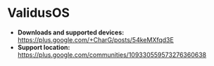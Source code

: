 # ValidusOS

+ **Downloads and supported devices:** https://plus.google.com/+CharG/posts/54keMXfqd3E
+ **Support location:** https://plus.google.com/communities/109330559573276360638
